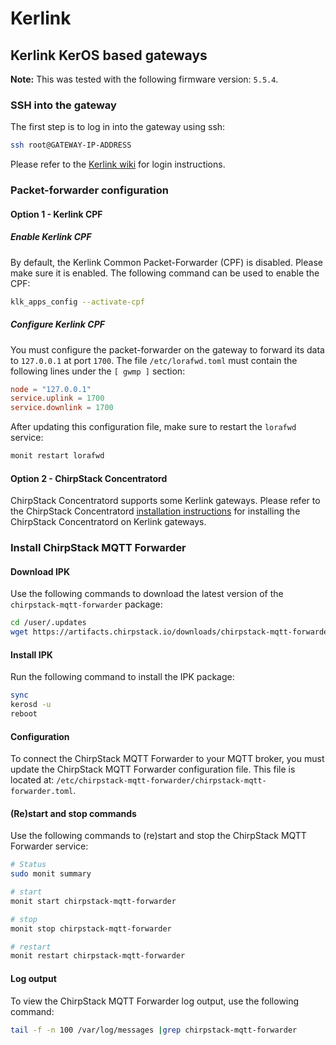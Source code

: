 # Kerlink

<!-- toc -->

## Kerlink KerOS based gateways

**Note:** This was tested with the following firmware version: `5.5.4`.

### SSH into the gateway

The first step is to log in into the gateway using ssh:

```bash
ssh root@GATEWAY-IP-ADDRESS
```

Please refer to the [Kerlink wiki](http://wikikerlink.fr/wirnet-productline)
for login instructions.

### Packet-forwarder configuration

#### Option 1 - Kerlink CPF

##### Enable Kerlink CPF

By default, the Kerlink Common Packet-Forwarder (CPF) is disabled. Please
make sure it is enabled. The following command can be used to enable the CPF:

```bash
klk_apps_config --activate-cpf
```

##### Configure Kerlink CPF

You must configure the packet-forwarder on the gateway to forward its data to
`127.0.0.1` at port `1700`. The file `/etc/lorafwd.toml` must contain the
following lines under the `[ gwmp ]` section:

```toml
node = "127.0.0.1"
service.uplink = 1700
service.downlink = 1700
```

After updating this configuration file, make sure to restart the `lorafwd` service:

```bash
monit restart lorafwd
```

#### Option 2 - ChirpStack Concentratord

ChirpStack Concentratord supports some Kerlink gateways. Please refer to the
ChirpStack Concentratord [installation instructions](../../chirpstack-concentratord/installation/kerlink.md)
for installing the ChirpStack Concentratord on Kerlink gateways.

### Install ChirpStack MQTT Forwarder

#### Download IPK

Use the following commands to download the latest version of the
`chirpstack-mqtt-forwarder` package:

```bash
cd /user/.updates
wget https://artifacts.chirpstack.io/downloads/chirpstack-mqtt-forwarder/vendor/kerlink/klkgw/chirpstack-mqtt-forwarder_{{mqtt_forwarder_version}}-r1_klkgw.ipk
```

#### Install IPK

Run the following command to install the IPK package:

```bash
sync
kerosd -u
reboot
```

#### Configuration

To connect the ChirpStack MQTT Forwarder to your MQTT broker, you must update
the ChirpStack MQTT Forwarder configuration file. This file is located at:
`/etc/chirpstack-mqtt-forwarder/chirpstack-mqtt-forwarder.toml`.

#### (Re)start and stop commands

Use the following commands to (re)start and stop the ChirpStack MQTT Forwarder
service:

```bash
# Status
sudo monit summary

# start
monit start chirpstack-mqtt-forwarder

# stop
monit stop chirpstack-mqtt-forwarder

# restart
monit restart chirpstack-mqtt-forwarder
```

#### Log output

To view the ChirpStack MQTT Forwarder log output, use the following command:

```bash
tail -f -n 100 /var/log/messages |grep chirpstack-mqtt-forwarder
```

